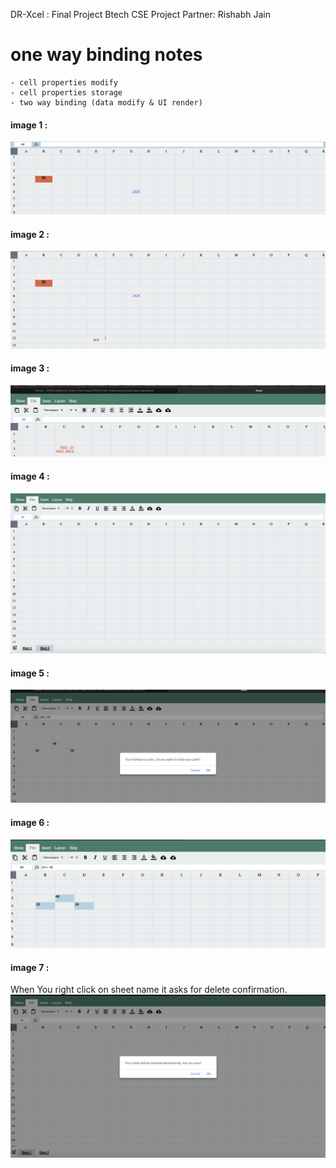 DR-Xcel : Final Project Btech CSE
Project Partner: Rishabh Jain

# one way binding notes
    - cell properties modify
    - cell properties storage
    - two way binding (data modify & UI render)

#### image 1 : 
![pic 1](./ss/1.png "ss_1")

#### image 2 : 
![pic 2](./ss/2.png "ss_2")

#### image 3 : 
![pic 3](./ss/3.png "ss_3")

#### image 4 : 
![pic 4](./ss/4.png "ss_4")

#### image 5 : 
![pic 5](./ss/5.png "ss_5")

#### image 6 : 
![pic 6](./ss/6.png "ss_6")

#### image 7 : 
When You right click on sheet name it asks for delete confirmation.
![pic 7](./ss/7.png "ss_7")